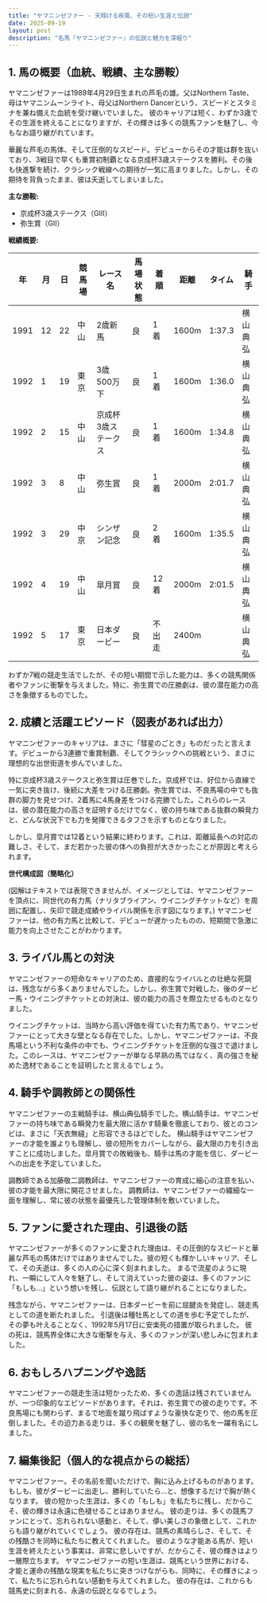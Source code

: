 ```yaml
---
title: "ヤマニンゼファー - 天翔ける疾風、その短い生涯と伝説"
date: 2025-09-19
layout: post
description: "名馬『ヤマニンゼファー』の伝説と魅力を深堀り"
---
```


## 1. 馬の概要（血統、戦績、主な勝鞍）

ヤマニンゼファーは1989年4月29日生まれの芦毛の雄。父はNorthern Taste、母はヤマニンムーンライト、母父はNorthern Dancerという、スピードとスタミナを兼ね備えた血統を受け継いでいました。  彼のキャリアは短く、わずか3歳でその生涯を終えることになりますが、その輝きは多くの競馬ファンを魅了し、今もなお語り継がれています。

華麗な芦毛の馬体、そして圧倒的なスピード。デビューからその才能は群を抜いており、3戦目で早くも重賞初制覇となる京成杯3歳ステークスを勝利。その後も快進撃を続け、クラシック戦線への期待が一気に高まりました。しかし、その期待を背負ったまま、彼は夭逝してしまいました。

**主な勝鞍:**

* 京成杯3歳ステークス（GIII）
* 弥生賞（GII）


**戦績概要:**

| 年 | 月 | 日 | 競馬場 | レース名 | 馬場状態 | 着順 | 距離 | タイム | 騎手 |
|---|---|---|---|---|---|---|---|---|---|
| 1991 | 12 | 22 | 中山 | 2歳新馬 | 良 | 1着 | 1600m | 1:37.3 | 横山典弘 |
| 1992 | 1 | 19 | 東京 | 3歳500万下 | 良 | 1着 | 1600m | 1:36.0 | 横山典弘 |
| 1992 | 2 | 15 | 中山 | 京成杯3歳ステークス | 良 | 1着 | 1600m | 1:34.8 | 横山典弘 |
| 1992 | 3 | 8 | 中山 | 弥生賞 | 良 | 1着 | 2000m | 2:01.7 | 横山典弘 |
| 1992 | 3 | 29 | 中京 | シンザン記念 | 良 | 2着 | 1600m | 1:35.5 | 横山典弘 |
| 1992 | 4 | 19 | 中山 |皐月賞|良|12着|2000m|2:01.5|横山典弘|
| 1992 | 5 | 17 | 東京 | 日本ダービー|良|不出走|2400m| | 横山典弘|


わずか7戦の競走生活でしたが、その短い期間で示した能力は、多くの競馬関係者やファンに衝撃を与えました。特に、弥生賞での圧勝劇は、彼の潜在能力の高さを象徴するものでした。


## 2. 成績と活躍エピソード（図表があれば出力）

ヤマニンゼファーのキャリアは、まさに「彗星のごとき」ものだったと言えます。デビューから3連勝で重賞制覇、そしてクラシックへの挑戦という、まさに理想的な出世街道を歩んでいました。

特に京成杯3歳ステークスと弥生賞は圧巻でした。京成杯では、好位から直線で一気に突き抜け、後続に大差をつける圧勝劇。弥生賞では、不良馬場の中でも抜群の脚力を見せつけ、2着馬に4馬身差をつける完勝でした。これらのレースは、彼の潜在能力の高さを証明するだけでなく、彼の持ち味である抜群の瞬発力と、どんな状況下でも力を発揮できるタフさを示すものとなりました。

しかし、皐月賞では12着という結果に終わります。これは、距離延長への対応の難しさ、そして、まだ若かった彼の体への負担が大きかったことが原因と考えられます。


**世代構成図（簡略化）**

(図解はテキストでは表現できませんが、イメージとしては、ヤマニンゼファーを頂点に、同世代の有力馬（ナリタブライアン、ウイニングチケットなど）を周囲に配置し、矢印で競走成績やライバル関係を示す図になります。)  ヤマニンゼファーは、他の有力馬と比較して、デビューが遅かったものの、短期間で急激に能力を向上させたことがわかります。


## 3. ライバル馬との対決

ヤマニンゼファーの短命なキャリアのため、直接的なライバルとの壮絶な死闘は、残念ながら多くありませんでした。しかし、弥生賞で対戦した、後のダービー馬・ウイニングチケットとの対決は、彼の能力の高さを際立たせるものとなりました。

ウイニングチケットは、当時から高い評価を得ていた有力馬であり、ヤマニンゼファーにとって大きな壁となる存在でした。しかし、ヤマニンゼファーは、不良馬場という不利な条件の中でも、ウイニングチケットを圧倒的な強さで退けました。このレースは、ヤマニンゼファーが単なる早熟の馬ではなく、真の強さを秘めた逸材であることを証明したと言えるでしょう。


## 4. 騎手や調教師との関係性

ヤマニンゼファーの主戦騎手は、横山典弘騎手でした。横山騎手は、ヤマニンゼファーの持ち味である瞬発力を最大限に活かす騎乗を徹底しており、彼とのコンビは、まさに「天衣無縫」と形容できるほどでした。  横山騎手はヤマニンゼファーの才能を誰よりも理解し、彼の短所をカバーしながら、最大限の力を引き出すことに成功しました。皐月賞での敗戦後も、騎手は馬の才能を信じ、ダービーへの出走を予定していました。

調教師である加藤敬二調教師は、ヤマニンゼファーの育成に細心の注意を払い、彼の才能を最大限に開花させました。  調教師は、ヤマニンゼファーの繊細な一面を理解し、常に彼の状態を最優先した管理体制を敷いていました。


## 5. ファンに愛された理由、引退後の話

ヤマニンゼファーが多くのファンに愛された理由は、その圧倒的なスピードと華麗な芦毛の馬体だけではありませんでした。彼の短くも輝かしいキャリア、そして、その夭逝は、多くの人の心に深く刻まれました。  まるで流星のように現れ、一瞬にして人々を魅了し、そして消えていった彼の姿は、多くのファンに「もしも…」という想いを残し、伝説として語り継がれることになりました。

残念ながら、ヤマニンゼファーは、日本ダービーを前に屈腱炎を発症し、競走馬としての道を断たれました。  引退後は種牡馬としての道を歩む予定でしたが、その夢も叶えることなく、1992年5月17日に安楽死の措置が取られました。  彼の死は、競馬界全体に大きな衝撃を与え、多くのファンが深い悲しみに包まれました。


## 6. おもしろハプニングや逸話

ヤマニンゼファーの競走生活は短かったため、多くの逸話は残されていませんが、一つ印象的なエピソードがあります。それは、弥生賞での彼の走りです。不良馬場にも関わらず、まるで地面を蹴り飛ばすような豪快な走りで、他の馬を圧倒しました。その迫力ある走りは、多くの観衆を魅了し、彼の名を一躍有名にしました。


## 7. 編集後記（個人的な視点からの総括）

ヤマニンゼファー。その名前を聞いただけで、胸に込み上げるものがあります。もしも、彼がダービーに出走し、勝利していたら…と、想像するだけで胸が熱くなります。  彼の短かった生涯は、多くの「もしも」を私たちに残し、だからこそ、彼の輝きは永遠に色褪せることはありません。  彼の走りは、多くの競馬ファンにとって、忘れられない感動と、そして、儚い美しさの象徴として、これからも語り継がれていくでしょう。  彼の存在は、競馬の素晴らしさ、そして、その残酷さを同時に私たちに教えてくれました。  彼のような才能ある馬が、短い生涯を終えたという事実は、非常に悲しいですが、だからこそ、彼の輝きはより一層際立ちます。  ヤマニンゼファーの短い生涯は、競馬という世界における、才能と運命の残酷な現実を私たちに突きつけながらも、同時に、その輝きによって、私たちに忘れられない感動を与えてくれました。  彼の存在は、これからも競馬史に刻まれる、永遠の伝説となるでしょう。

